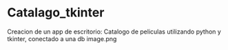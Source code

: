 # Catalago_tkinter
Creacion de un app de escritorio:
Catalogo de peliculas utilizando python y tkinter, conectado a una db
image.png
